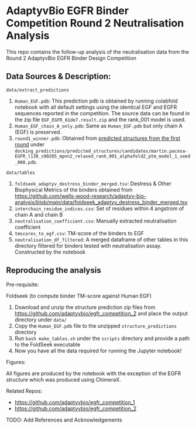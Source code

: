 # AdaptyvBio EGFR Binder Competition Round 2 Neutralisation Analysis

This repo contains the follow-up analysis of the neutralisation data from the Round 2 AdaptyvBio EGFR Binder Design Competition

## Data Sources & Description:
`data/extract_predictions`
1. `Human_EGF.pdb`: This prediction pdb is obtained by running colabfold notebook with all default settings using the identical EGF and EGFR sequences reported in the competition. The source data can be found in the zip file `EGF_EGFR_61de7.result.zip` and the rank_001 model is used.
2. `Human_EGF_chain_A_only.pdb`: Same as `Human_EGF.pdb` but only chain A (EGF) is preserved.
3. `round1_winner.pdb`: Obtained from [predicted structures from the first round](https://api.adaptyvbio.com/storage/v1/object/public/egfr_design_competition/docking_predictions.zip) under `docking_predictions/predicted_structures/candidates/martin.pacesa-EGFR_l138_s90285_mpnn2_relaxed_rank_001_alphafold2_ptm_model_1_seed_000.pdb`.

`data/tables`
1. `foldseek_adaptyv_destress_binder_merged.tsv`: Destress & Other Biophysical Metrics of the binders obtained from https://github.com/wells-wood-research/adaptyv-bio-analysis/blob/main/data/foldseek_adaptyv_destress_binder_merged.tsv
2. `interchain_residue_indices.csv`: Set of residues within 4 angstrom of chain A and chain B
3. `neutralisation_coefficient.csv`: Manually extracted neutralisation coefficient
4. `tmscores_to_egf.csv`: TM-score of the binders to EGF
5. `neutralisation_df_filtered`: A merged dataframe of other tables in this directory filtered for binders tested with neutralisation assay. Constructed by the notebook

## Reproducing the analysis
Pre-requisite:

Foldseek (to compute binder TM-score against Human EGF)

1. Download and unzip the structure prediction zip files from https://github.com/adaptyvbio/egfr_competition_2 and place the output directory under `data/`
2. Copy the `Human_EGF.pdb` file to the unzipped `structure_predictions` directory
3. Run `bash make_tables.sh` under the `scripts` directory and provide a path to the FoldSeek executable
4. Now you have all the data required for running the Jupyter notebook!

Figures:

All figures are produced by the notebook with the exception of the EGFR structure which was produced using ChimeraX. 

Related Repos:
- https://github.com/adaptyvbio/egfr_competition_1
- https://github.com/adaptyvbio/egfr_competition_2

TODO: Add References and Acknowledgements
